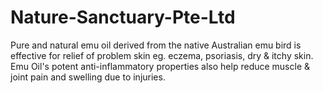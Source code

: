 # Nature-Sanctuary-Pte-Ltd
Pure and natural emu oil derived from the native Australian emu bird is effective for relief of problem skin eg. eczema, psoriasis, dry &amp; itchy skin. Emu Oil's potent anti-inflammatory properties also help reduce muscle &amp; joint pain and swelling due to injuries.
